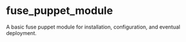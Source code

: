# fuse_puppet_module
A basic fuse puppet module for installation, configuration, and eventual deployment.
